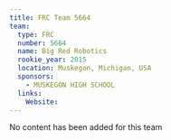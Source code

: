 ```yaml
---
title: FRC Team 5664
team:
  type: FRC
  number: 5664
  name: Big Red Robotics
  rookie_year: 2015
  location: Muskegon, Michigan, USA
  sponsors:
    - MUSKEGON HIGH SCHOOL
  links:
    Website: 
---
```

No content has been added for this team
